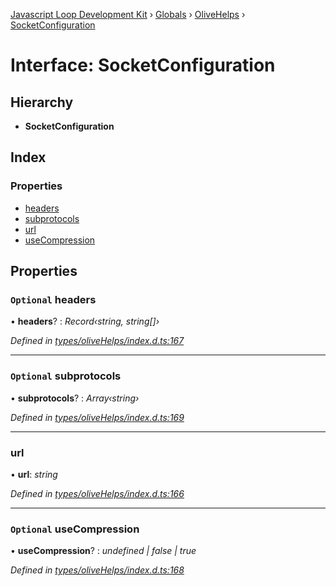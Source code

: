 [Javascript Loop Development Kit](../README.md) › [Globals](../globals.md) › [OliveHelps](../modules/olivehelps.md) › [SocketConfiguration](olivehelps.socketconfiguration.md)

# Interface: SocketConfiguration

## Hierarchy

* **SocketConfiguration**

## Index

### Properties

* [headers](olivehelps.socketconfiguration.md#optional-headers)
* [subprotocols](olivehelps.socketconfiguration.md#optional-subprotocols)
* [url](olivehelps.socketconfiguration.md#url)
* [useCompression](olivehelps.socketconfiguration.md#optional-usecompression)

## Properties

### `Optional` headers

• **headers**? : *Record‹string, string[]›*

*Defined in [types/oliveHelps/index.d.ts:167](https://github.com/open-olive/loop-development-kit/blob/ba5f0aac/ldk/javascript/src/types/oliveHelps/index.d.ts#L167)*

___

### `Optional` subprotocols

• **subprotocols**? : *Array‹string›*

*Defined in [types/oliveHelps/index.d.ts:169](https://github.com/open-olive/loop-development-kit/blob/ba5f0aac/ldk/javascript/src/types/oliveHelps/index.d.ts#L169)*

___

###  url

• **url**: *string*

*Defined in [types/oliveHelps/index.d.ts:166](https://github.com/open-olive/loop-development-kit/blob/ba5f0aac/ldk/javascript/src/types/oliveHelps/index.d.ts#L166)*

___

### `Optional` useCompression

• **useCompression**? : *undefined | false | true*

*Defined in [types/oliveHelps/index.d.ts:168](https://github.com/open-olive/loop-development-kit/blob/ba5f0aac/ldk/javascript/src/types/oliveHelps/index.d.ts#L168)*
